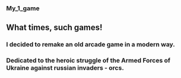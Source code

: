 ### My_1_game
## What times, such games!
### I decided to remake an old arcade game in a modern way.
### Dedicated to the heroic struggle of the Armed Forces of Ukraine against russian invaders - orcs.
